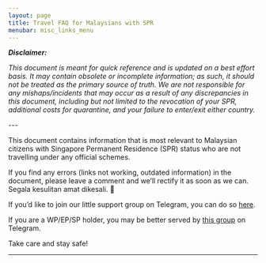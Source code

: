 ```yaml
---
layout: page
title: Travel FAQ for Malaysians with SPR
menubar: misc_links_menu
---
```


**_Disclaimer:_**

_This document is meant for quick reference and is updated on a best effort basis. It may contain obsolete or incomplete information; as such, it should not be treated as the primary source of truth. We are not responsible for any mishaps/incidents that may occur as a result of any discrepancies in this document, including but not limited to the revocation of your SPR, additional costs for quarantine, and your failure to enter/exit either country._

_---_

This document contains information that is most relevant to Malaysian citizens with Singapore Permanent Residence (SPR) status who are not travelling under any official schemes.

If you find any errors (links not working, outdated information) in the document, please leave a comment and we’ll rectify it as soon as we can. Segala kesulitan amat dikesali. 🤭

If you’d like to join our little support group on Telegram, you can do so [here](https://t.me/joinchat/Q9FUYRwC_eE4ICr-WSSGAg).

If you are a WP/EP/SP holder, you may be better served by [this group](https://t.me/joinchat/Nu6nTh2FlWFgHB8KucUv8Q) on Telegram.

Take care and stay safe!

____


[Non-PCA: Malaysia > Singapore]: ./non-pca-sg-to-my.md
[Non-PCA: Singapore > Malaysia]: ./non-pca-my-to-sg.md
[PCA]: ./pca.md
[Other Matters]: ./other-matters.md
[Appendix: Acronyms]: ./appendix-acronyms.md
[Appendix: MCO Areas]: ./appendix-mco.md
[Appendix: Others]: ./appendix-others.md

